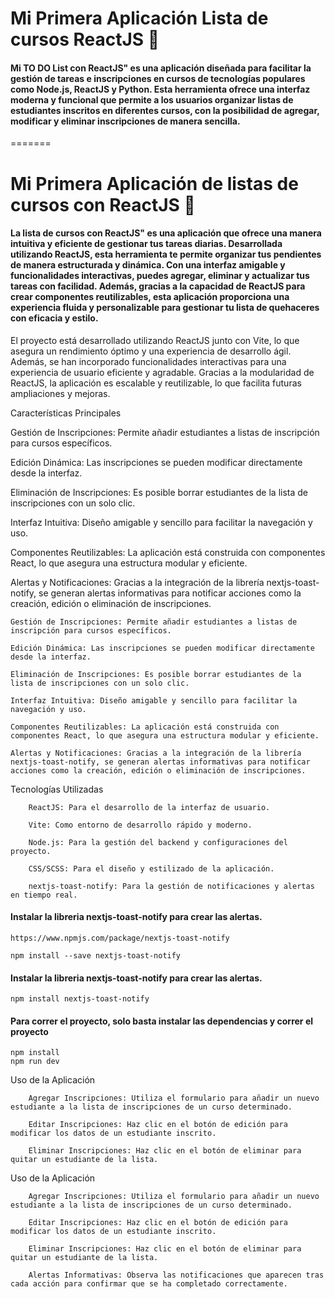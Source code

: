 
# Mi Primera Aplicación Lista de cursos ReactJS 🚀

#### Mi TO DO List con ReactJS" es una aplicación diseñada para facilitar la gestión de tareas e inscripciones en cursos de tecnologías populares como Node.js, ReactJS y Python. Esta herramienta ofrece una interfaz moderna y funcional que permite a los usuarios organizar listas de estudiantes inscritos en diferentes cursos, con la posibilidad de agregar, modificar y eliminar inscripciones de manera sencilla.
=======
# Mi Primera Aplicación de listas de cursos con ReactJS 🚀

#### La lista de cursos con ReactJS" es una aplicación que ofrece una manera intuitiva y eficiente de gestionar tus tareas diarias. Desarrollada utilizando ReactJS, esta herramienta te permite organizar tus pendientes de manera estructurada y dinámica. Con una interfaz amigable y funcionalidades interactivas, puedes agregar, eliminar y actualizar tus tareas con facilidad. Además, gracias a la capacidad de ReactJS para crear componentes reutilizables, esta aplicación proporciona una experiencia fluida y personalizable para gestionar tu lista de quehaceres con eficacia y estilo.


El proyecto está desarrollado utilizando ReactJS junto con Vite, lo que asegura un rendimiento óptimo y una experiencia de desarrollo ágil. Además, se han incorporado funcionalidades interactivas para una experiencia de usuario eficiente y agradable. Gracias a la modularidad de ReactJS, la aplicación es escalable y reutilizable, lo que facilita futuras ampliaciones y mejoras.

Características Principales

Gestión de Inscripciones: Permite añadir estudiantes a listas de inscripción para cursos específicos.

Edición Dinámica: Las inscripciones se pueden modificar directamente desde la interfaz.

Eliminación de Inscripciones: Es posible borrar estudiantes de la lista de inscripciones con un solo clic.

Interfaz Intuitiva: Diseño amigable y sencillo para facilitar la navegación y uso.

Componentes Reutilizables: La aplicación está construida con componentes React, lo que asegura una estructura modular y eficiente.

Alertas y Notificaciones: Gracias a la integración de la librería nextjs-toast-notify, se generan alertas informativas para notificar acciones como la creación, edición o eliminación de inscripciones.

    Gestión de Inscripciones: Permite añadir estudiantes a listas de inscripción para cursos específicos.
    
    Edición Dinámica: Las inscripciones se pueden modificar directamente desde la interfaz.
    
    Eliminación de Inscripciones: Es posible borrar estudiantes de la lista de inscripciones con un solo clic.
    
    Interfaz Intuitiva: Diseño amigable y sencillo para facilitar la navegación y uso.
    
    Componentes Reutilizables: La aplicación está construida con componentes React, lo que asegura una estructura modular y eficiente.
    
    Alertas y Notificaciones: Gracias a la integración de la librería nextjs-toast-notify, se generan alertas informativas para notificar acciones como la creación, edición o eliminación de inscripciones.


Tecnologías Utilizadas

        ReactJS: Para el desarrollo de la interfaz de usuario.

        Vite: Como entorno de desarrollo rápido y moderno.

        Node.js: Para la gestión del backend y configuraciones del proyecto.

        CSS/SCSS: Para el diseño y estilizado de la aplicación.

        nextjs-toast-notify: Para la gestión de notificaciones y alertas en tiempo real.

#### Instalar la libreria nextjs-toast-notify para crear las alertas.
    https://www.npmjs.com/package/nextjs-toast-notify

    npm install --save nextjs-toast-notify

#### Instalar la libreria nextjs-toast-notify para crear las alertas.

    npm install nextjs-toast-notify

#### Para correr el proyecto, solo basta instalar las dependencias y correr el proyecto

    npm install
    npm run dev

Uso de la Aplicación

        Agregar Inscripciones: Utiliza el formulario para añadir un nuevo estudiante a la lista de inscripciones de un curso determinado.

        Editar Inscripciones: Haz clic en el botón de edición para modificar los datos de un estudiante inscrito.

        Eliminar Inscripciones: Haz clic en el botón de eliminar para quitar un estudiante de la lista.



Uso de la Aplicación

        Agregar Inscripciones: Utiliza el formulario para añadir un nuevo estudiante a la lista de inscripciones de un curso determinado.

        Editar Inscripciones: Haz clic en el botón de edición para modificar los datos de un estudiante inscrito.

        Eliminar Inscripciones: Haz clic en el botón de eliminar para quitar un estudiante de la lista.

        Alertas Informativas: Observa las notificaciones que aparecen tras cada acción para confirmar que se ha completado correctamente.
